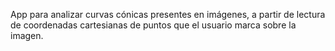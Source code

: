 App para analizar curvas cónicas presentes en imágenes, a partir de lectura de coordenadas cartesianas de puntos que el usuario marca sobre la imagen.

